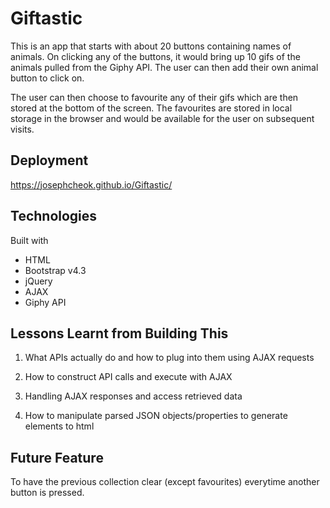 # Giftastic

This is an app that starts with about 20 buttons containing names of animals. On clicking any of the buttons,
it would bring up 10 gifs of the animals pulled from the Giphy API. The user can then add their own animal
button to click on.

The user can then choose to favourite any of their gifs which are then stored at the bottom of the screen.
The favourites are stored in local storage in the browser and would be available for the user on subsequent visits.

## Deployment

https://josephcheok.github.io/Giftastic/

## Technologies

Built with

- HTML
- Bootstrap v4.3
- jQuery
- AJAX
- Giphy API

## Lessons Learnt from Building This

1. What APIs actually do and how to plug into them using AJAX requests

2. How to construct API calls and execute with AJAX

3. Handling AJAX responses and access retrieved data

4. How to manipulate parsed JSON objects/properties to generate elements to html

## Future Feature

To have the previous collection clear (except favourites) everytime another button is pressed.
